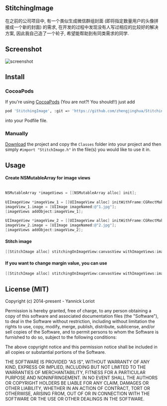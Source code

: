 ## StitchingImage
在之前的公司项目中, 有一个类似生成微信群组封面 (即将指定数量用户的头像拼接成一个新的封面) 的需求, 在开发的过程中发现没有人写过相应的比较好的解决方案, 因此我自己造了一个轮子, 希望能帮助到有同类需求的同学.

## Screenshot
![screenshot](http://7xnfdc.com1.z0.glb.clouddn.com/stitchingImageScreenshot.png?imageView2/2/w/375)


## Install

### CocoaPods
If you're using [CocoaPods](http://cocoapods.org/) (You are not?! You should!!) just add

``` bash
pod 'StitchingImage', :git => 'https://github.com/zhengjinghua/StitchingImage.git'
```
into your Podfile file.

### Manually

[Download](https://github.com//zhengjinghua/StitchingImage/archive/master.zip) the project and copy the `Classes` folder into your project and then simply `#import "StitchImage.h"` in the file(s) you would like to use it in.

## Usage

#### Create NSMutableArray for image views

```objective-c

NSMutableArray *imageViews = [[NSMutableArray alloc] init];
    
UIImageView *imageView_1 = [[UIImageView alloc] initWithFrame:CGRectMake(0, 0, 50, 50)];
imageView_1.image = [UIImage imageNamed:@"1.jpg"];
[imageViews addObject:imageView_1];
    
UIImageView *imageView_2 = [[UIImageView alloc] initWithFrame:CGRectMake(0, 0, 50, 50)];
imageView_2.image = [UIImage imageNamed:@"2.jpg"];
[imageViews addObject:imageView_2];

```

#### Stitch image

```objective-c   
[[StitchImage alloc] stitchingOnImageView:canvasView withImageViews:imageViews];
```

#### If you want to change margin value, you can use
```objective-c  
[[StitchImage alloc] stitchingOnImageView:canvasView withImageViews:imageViews marginValue:15.0f]
```

## License (MIT)

Copyright (c) 2014-present - Yannick Loriot

Permission is hereby granted, free of charge, to any person obtaining a copy
of this software and associated documentation files (the "Software"), to deal
in the Software without restriction, including without limitation the rights
to use, copy, modify, merge, publish, distribute, sublicense, and/or sell
copies of the Software, and to permit persons to whom the Software is
furnished to do so, subject to the following conditions:

The above copyright notice and this permission notice shall be included in
all copies or substantial portions of the Software.

THE SOFTWARE IS PROVIDED "AS IS", WITHOUT WARRANTY OF ANY KIND, EXPRESS OR
IMPLIED, INCLUDING BUT NOT LIMITED TO THE WARRANTIES OF MERCHANTABILITY,
FITNESS FOR A PARTICULAR PURPOSE AND NONINFRINGEMENT. IN NO EVENT SHALL THE
AUTHORS OR COPYRIGHT HOLDERS BE LIABLE FOR ANY CLAIM, DAMAGES OR OTHER
LIABILITY, WHETHER IN AN ACTION OF CONTRACT, TORT OR OTHERWISE, ARISING FROM,
OUT OF OR IN CONNECTION WITH THE SOFTWARE OR THE USE OR OTHER DEALINGS IN
THE SOFTWARE.


